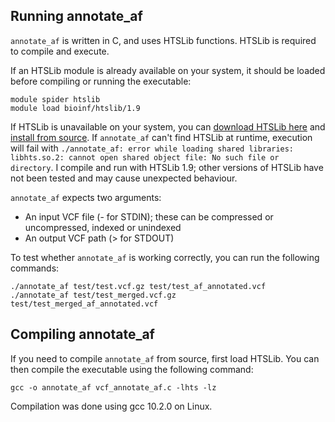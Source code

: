 ## Running annotate_af

```annotate_af``` is written in C, and uses HTSLib functions. HTSLib is required to compile and execute.

If an HTSLib module is already available on your system, it should be loaded before compiling or running the executable:

```
module spider htslib
module load bioinf/htslib/1.9
```

If HTSLib is unavailable on your system, you can [download HTSLib here](https://www.htslib.org/download/) and [install from source](https://github.com/samtools/htslib/blob/develop/INSTALL). If ```annotate_af``` can't find HTSLib at runtime, execution will fail with ```./annotate_af: error while loading shared libraries: libhts.so.2: cannot open shared object file: No such file or directory```. I compile and run with HTSLib 1.9; other versions of HTSLib have not been tested and may cause unexpected behaviour.

```annotate_af``` expects two arguments:
* An input VCF file (- for STDIN); these can be compressed or uncompressed, indexed or unindexed
* An output VCF path (> for STDOUT)

To test whether ```annotate_af``` is working correctly, you can run the following commands:

```
./annotate_af test/test.vcf.gz test/test_af_annotated.vcf
./annotate_af test/test_merged.vcf.gz test/test_merged_af_annotated.vcf
```

## Compiling annotate_af

If you need to compile ```annotate_af``` from source, first load HTSLib. You can then compile the executable using the following command:

```gcc -o annotate_af vcf_annotate_af.c -lhts -lz```

Compilation was done using gcc 10.2.0 on Linux.
